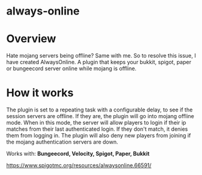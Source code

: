 # always-online
# Overview
Hate mojang servers being offline? Same with me. So to resolve this issue, I have created AlwaysOnline. A plugin that keeps your bukkit, spigot, paper or bungeecord server online while mojang is offline.
# How it works
The plugin is set to a repeating task with a configurable delay, to see if the session servers are offline. If they are, the plugin will go into mojang offline mode. When in this mode, the server will allow players to login if their ip matches from their last authenticated login. If they don't match, it denies them from logging in. The plugin will also deny new players from joining if the mojang authentication servers are down.

Works with: **Bungeecord, Velocity, Spigot, Paper, Bukkit**

https://www.spigotmc.org/resources/alwaysonline.66591/
